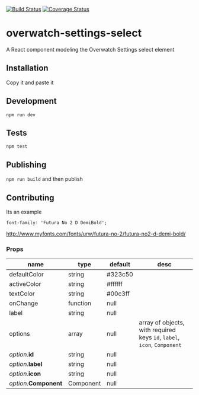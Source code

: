 [![Build Status](https://travis-ci.org/likethemammal/overwatch-settings-select.svg?branch=master)](https://travis-ci.org/likethemammal/overwatch-settings-select)
[![Coverage Status](https://coveralls.io/repos/github/likethemammal/overwatch-settings-select/badge.svg?branch=master)](https://coveralls.io/github/likethemammal/overwatch-settings-select?branch=master)

overwatch-settings-select
=========

A React component modeling the Overwatch Settings select element

## Installation

Copy it and paste it

## Development

  `npm run dev`

## Tests

  `npm test`

## Publishing

  `npm run build` and then publish

## Contributing

Its an example

    font-family: 'Futura No 2 D DemiBold';

http://www.myfonts.com/fonts/urw/futura-no-2/futura-no2-d-demi-bold/


### Props

| name        | type           | default  | desc 
--- | --- | --- | --- |
| defaultColor | string | #323c50 |  |
| activeColor | string | #ffffff |  |
| textColor | string | #00c3ff |  |
| onChange | function | null |  |
| label | string | null |  |
| options | array | null | array of objects, with required keys `id`, `label`, `icon`, `Component` |
| *option*.**id** | string | null |  |
| *option*.**label** | string | null |  |
| *option*.**icon** | string | null |  |
| *option*.**Component** | Component | null |  |
